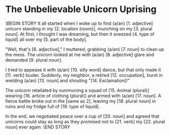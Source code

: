 # The Unbelievable Unicorn Uprising

\\BEGIN STORY
It all started when I woke up to find (a/an) [1. adjective] unicorn standing in my [2. location (room)], munching on my [3. plural noun]. At first, I thought I was dreaming, but then it sneezed [4. type of liquid] all over my [5. part of the body].

"Well, that's [6. adjective]," I muttered, grabbing (a/an) [7. noun] to clean up the mess. The unicorn looked at me with (a/an) [8. adjective] glare and demanded [9. plural noun].

I tried to appease it with (a/an) [10. silly word] dance, but that only made it [11. verb] louder. Suddenly, my neighbor, a retired [12. occupation], burst in wielding (a/an) [13. noun] and shouting "[14. Exclamation]!"

The unicorn retaliated by summoning a squad of [15. Animal (plural)] wearing [16. article of clothing (plural)] and armed with (a/an) [17. noun]. A fierce battle broke out in the [same as 2], leaving my [18. plural noun] in ruins and my fridge full of [19. type of liquid].

In the end, we negotiated peace over a cup of [20. noun] and agreed that unicorns could stay as long as they promised not to [21. verb] my [22. plural noun] ever again.
\\END STORY